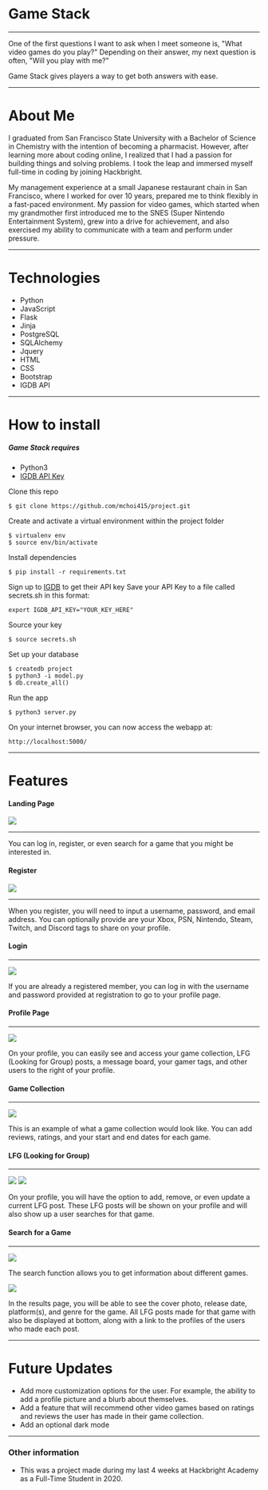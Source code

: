 # Game Stack
____
One of the first questions I want to ask when I meet someone is, "What video games do you play?" Depending on their answer, my next question is often, "Will you play with me?" 

Game Stack gives players a way to get both answers with ease.
 _____
 # About Me
 I graduated from San Francisco State University with a Bachelor of Science in Chemistry with the intention of becoming a pharmacist. However, after learning more about coding online, I realized that I had a passion for building things and solving  problems. I took the leap and immersed myself full-time in coding by joining Hackbright.
 
 My management experience at a small Japanese restaurant chain in San Francisco, where I worked for over 10 years, prepared me to think flexibly in a fast-paced environment. My passion for video games, which started when my grandmother first introduced me to the SNES (Super Nintendo Entertainment System), grew into a drive for achievement, and also exercised my ability to communicate with a team and perform under pressure.
 ____
 # Technologies
 
  - Python
  - JavaScript
  - Flask
  - Jinja
  - PostgreSQL
  - SQLAlchemy
  - Jquery
  - HTML
  - CSS
  - Bootstrap
  - IGDB API
 
_____

# How to install

##### Game Stack requires
 * Python3
 * [IGDB API Key](https://www.igdb.com/api)
 
Clone this repo
```
$ git clone https://github.com/mchoi415/project.git
```

Create and activate a virtual environment within the project folder
```
$ virtualenv env
$ source env/bin/activate
```

Install dependencies
```
$ pip install -r requirements.txt
```
Sign up to [IGDB](https://www.igdb.com/api) to get their API key
Save your API Key to a file called secrets.sh in this format:
```
export IGDB_API_KEY="YOUR_KEY_HERE"
```
Source your key
```
$ source secrets.sh
```
Set up your database
```
$ createdb project
$ python3 -i model.py
$ db.create_all()
```
Run the app
```
$ python3 server.py
```

On your internet browser, you can now access the webapp at:
```
http://localhost:5000/
```
_________
# Features
#### Landing Page
<img src="/static/images/landing-page.jpg">

__________


You can log in, register, or even search for a game that you might be interested in.

#### Register
<img src="/static/images/register.jpg">

__________

When you register, you will need to input a username, password, and email address. You can optionally provide are your Xbox, PSN, Nintendo, Steam, Twitch, and Discord tags to share on your profile. 

#### Login
__________

<img src="/static/images/login.jpg">

If you are already a registered member, you can log in with the username and password provided at registration to go to your profile page.

#### Profile Page
__________

<img src="/static/images/user-profile.jpg">

On your profile, you can easily see and access your game collection, LFG (Looking for Group) posts, a message board, your gamer tags, and other users to the right of your profile.

#### Game Collection
__________

<img src="/static/images/game-collection.jpg">

This is an example of what a game collection would look like. You can add reviews, ratings, and your start and end dates for each game.

#### LFG (Looking for Group)
__________

<img src="/static/images/lfg-posts.jpg">
<img src="/static/images/lfg-options.jpg">

On your profile, you will have the option to add, remove, or even update a current LFG post. These LFG posts will be shown on your profile and will also show up a user searches for that game.

#### Search for a Game
__________

<img src="/static/images/search-game.jpg">

The search function allows you to get information about different games.

<img src="/static/images/search-results.jpg">

In the results page, you will be able to see the cover photo, release date, platform(s), and genre for the game. All LFG posts made for that game with also be displayed at bottom, along with a link to the profiles of the users who made each post.
_____
# Future Updates

  - Add more customization options for the user. For example, the ability to add a profile picture and a blurb about themselves.
  - Add a feature that will recommend other video games based on ratings and reviews the user has made in their game collection.
  - Add an optional dark mode
 ______

### Other information

  - This was a project made during my last 4 weeks at Hackbright Academy as a Full-Time Student in 2020.
 
 
 
 


